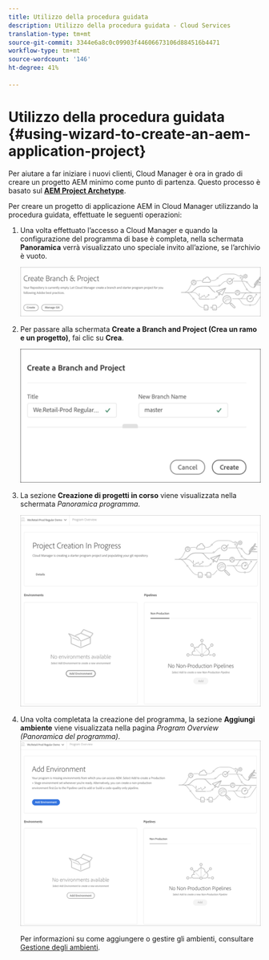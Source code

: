 ```yaml
---
title: Utilizzo della procedura guidata
description: Utilizzo della procedura guidata - Cloud Services
translation-type: tm+mt
source-git-commit: 3344e6a8c0c09903f44606673106d884516b4471
workflow-type: tm+mt
source-wordcount: '146'
ht-degree: 41%

---
```



# Utilizzo della procedura guidata {#using-wizard-to-create-an-aem-application-project}

Per aiutare a far iniziare i nuovi clienti, Cloud Manager è ora in grado di creare un progetto AEM minimo come punto di partenza. Questo processo è basato sul [**AEM Project Archetype**](https://github.com/Adobe-Marketing-Cloud/aem-project-archetype).


Per creare un progetto di applicazione AEM in Cloud Manager utilizzando la procedura guidata, effettuate le seguenti operazioni:

1. Una volta effettuato l’accesso a Cloud Manager e quando la configurazione del programma di base è completa, nella schermata **Panoramica** verrà visualizzato uno speciale invito all’azione, se l’archivio è vuoto.

   ![](assets/create-wizard1.png)

1. Per passare alla schermata **Create a Branch and Project (Crea un ramo e un progetto)**, fai clic su **Crea**.

   ![](assets/create-wizard2.png)

1. La sezione **Creazione di progetti in corso** viene visualizzata nella schermata *Panoramica programma*.

   ![](assets/create-wizard3.png)

1. Una volta completata la creazione del programma, la sezione **Aggiungi ambiente** viene visualizzata nella pagina *Program Overview (Panoramica del programma)*.
   ![](assets/create-wizard4.png)

   Per informazioni su come aggiungere o gestire gli ambienti, consultare [Gestione degli ambienti](/help/implementing/cloud-manager/manage-environments.md).
